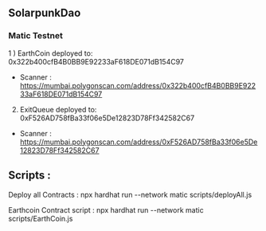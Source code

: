 ## SolarpunkDao

### Matic Testnet


1 ) EarthCoin deployed to: 0x322b400cfB4B0BB9E92233aF618DE071dB154C97

 - Scanner : https://mumbai.polygonscan.com/address/0x322b400cfB4B0BB9E92233aF618DE071dB154C97

2) ExitQueue deployed to: 0xF526AD758fBa33f06e5De12823D78Ff342582C67

- Scanner : https://mumbai.polygonscan.com/address/0xF526AD758fBa33f06e5De12823D78Ff342582C67

## Scripts :

Deploy all Contracts : npx hardhat run --network matic scripts/deployAll.js

Earthcoin Contract script : npx hardhat run --network matic scripts/EarthCoin.js
